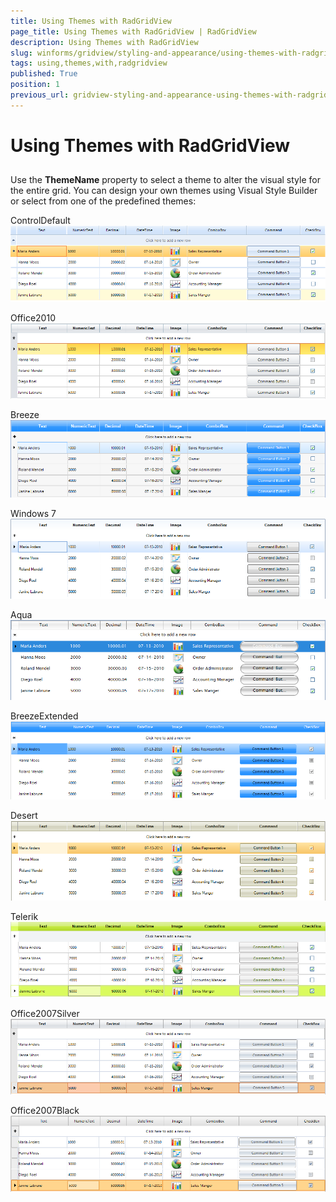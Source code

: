 ```yaml
---
title: Using Themes with RadGridView
page_title: Using Themes with RadGridView | RadGridView
description: Using Themes with RadGridView
slug: winforms/gridview/styling-and-appearance/using-themes-with-radgridview
tags: using,themes,with,radgridview
published: True
position: 1
previous_url: gridview-styling-and-appearance-using-themes-with-radgridview
---
```


# Using Themes with RadGridView



## 

Use the __ThemeName__ property to select a theme to alter the visual style for the entire grid. You can design your own themes using Visual Style Builder or select from one of the predefined themes: 

ControlDefault<br>![gridview-styling-and-appearance-using-themes-with-radgridview 001](images/gridview-styling-and-appearance-using-themes-with-radgridview001.png)

Office2010<br>![gridview-styling-and-appearance-using-themes-with-radgridview 002](images/gridview-styling-and-appearance-using-themes-with-radgridview002.png)

Breeze<br>![gridview-styling-and-appearance-using-themes-with-radgridview 003](images/gridview-styling-and-appearance-using-themes-with-radgridview003.png)

Windows 7<br>![gridview-styling-and-appearance-using-themes-with-radgridview 004](images/gridview-styling-and-appearance-using-themes-with-radgridview004.png)

Aqua<br>![gridview-styling-and-appearance-using-themes-with-radgridview 005](images/gridview-styling-and-appearance-using-themes-with-radgridview005.png)

BreezeExtended<br>![gridview-styling-and-appearance-using-themes-with-radgridview 006](images/gridview-styling-and-appearance-using-themes-with-radgridview006.png)

Desert<br>![gridview-styling-and-appearance-using-themes-with-radgridview 007](images/gridview-styling-and-appearance-using-themes-with-radgridview007.png)

Telerik<br>![gridview-styling-and-appearance-using-themes-with-radgridview 008](images/gridview-styling-and-appearance-using-themes-with-radgridview008.png)

Office2007Silver<br>![gridview-styling-and-appearance-using-themes-with-radgridview 009](images/gridview-styling-and-appearance-using-themes-with-radgridview009.png)

Office2007Black<br>![gridview-styling-and-appearance-using-themes-with-radgridview 010](images/gridview-styling-and-appearance-using-themes-with-radgridview010.png)
